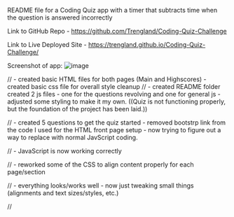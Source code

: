 README file for a Coding Quiz app with a timer that subtracts time when the question is answered incorrectly

Link to GitHub Repo - https://github.com/Trengland/Coding-Quiz-Challenge

Link to Live Deployed Site - https://trengland.github.io/Coding-Quiz-Challenge/

Screenshot of app: 
![image](https://user-images.githubusercontent.com/122329399/220512227-be936478-e44c-433d-98e2-58a12ad1e87e.png)



// - created basic HTML files for both pages (Main and Highscores) - created basic css file for overall style cleanup
// - created README folder
created 2 js files - one for the questions revolving and one for general js - adjusted some styling to make it my own. ((Quiz is not functioning properly, but the foundation of the project has been laid.))

// - created 5 questions to get the quiz started - removed bootstrp link from the code I used for the HTML front page setup - now trying to figure out a way to replace with normal JavScript coding.

// - JavaScript is now working correctly

// - reworked some of the CSS to align content properly for each page/section

// - everything looks/works well - now just tweaking small things (alignments and text sizes/styles, etc.)

// 


